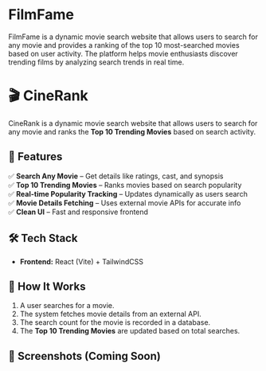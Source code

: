 # FilmFame
FilmFame is a dynamic movie search website that allows users to search for any movie and provides a ranking of the top 10 most-searched movies based on user activity. The platform helps movie enthusiasts discover trending films by analyzing search trends in real time.


# 🎬 CineRank  

CineRank is a dynamic movie search website that allows users to search for any movie and ranks the **Top 10 Trending Movies** based on search activity.  

## 🚀 Features  

✅ **Search Any Movie** – Get details like ratings, cast, and synopsis  
✅ **Top 10 Trending Movies** – Ranks movies based on search popularity  
✅ **Real-time Popularity Tracking** – Updates dynamically as users search  
✅ **Movie Details Fetching** – Uses external movie APIs for accurate info  
✅ **Clean UI** – Fast and responsive frontend  

## 🛠 Tech Stack  

- **Frontend:** React (Vite) + TailwindCSS  


## 🎯 How It Works  

1. A user searches for a movie.  
2. The system fetches movie details from an external API.  
3. The search count for the movie is recorded in a database.  
4. The **Top 10 Trending Movies** are updated based on total searches.  

## 📸 Screenshots (Coming Soon)  


